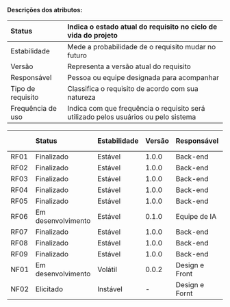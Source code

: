**Descrições dos atributos:**

| Status | Indica o estado atual do requisito no ciclo de vida do projeto |
| :---- | :---- |
| Estabilidade | Mede a probabilidade de o requisito mudar no futuro |
| Versão | Representa a versão atual do requisito |
| Responsável | Pessoa ou equipe designada para acompanhar |
| Tipo de requisito | Classifica o requisito de acordo com sua natureza |
| Frequência de uso | Indica com que frequência o requisito será utilizado pelos usuários ou pelo sistema |

|  | Status | Estabilidade | Versão | Responsável | Tipo de requisito | Frequência de uso |
| :---- | :---- | :---- | :---- | :---- | :---- | :---- |
| RF01 | Finalizado | Estável | 1.0.0 | Back-end | Funcional | Eventualmente |
| RF02 | Finalizado | Estável | 1.0.0 | Back-end | Funcional | Eventualmente |
| RF03 | Finalizado | Estável | 1.0.0 | Back-end | Funcional | Eventualmente |
| RF04 | Finalizado | Estável | 1.0.0 | Back-end | Funcional | Eventualmente |
| RF05 | Finalizado | Estável | 1.0.0 | Back-end | Funcional | Diariamente |
| RF06 | Em desenvolvimento | Estável | 0.1.0 | Equipe de IA | Funcional | Diariamente |
| RF07 | Finalizado | Estável | 1.0.0 | Back-end | Funcional | Diariamente |
| RF08 | Finalizado | Estável | 1.0.0 | Back-end | Funcional | Diariamente |
| RF09 | Finalizado | Estável | 1.0.0 | Back-end | Funcional | Diariamente |
| NF01 | Em desenvolvimento | Volátil | 0.0.2 | Design e Front | N Funcional |            \- |
| NF02 | Elicitado | Instável |     \- | Design e Fornt | N Funcional |            \- |


